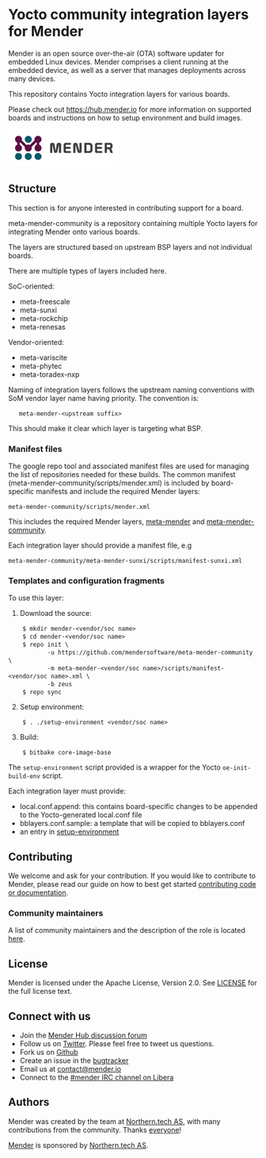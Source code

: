 # Yocto community integration layers for Mender

Mender is an open source over-the-air (OTA) software updater for embedded Linux
devices. Mender comprises a client running at the embedded device, as well as
a server that manages deployments across many devices.

This repository contains Yocto integration layers for various boards.

Please check out https://hub.mender.io for more information on
supported boards and instructions on how to setup environment and build images.

![Mender logo](https://github.com/mendersoftware/mender/raw/master/mender_logo.png)

## Structure

This section is for anyone interested in contributing support for a board.

meta-mender-community is a repository containing multiple Yocto layers for
integrating Mender onto various boards.

The layers are structured based on upstream BSP layers and not individual
boards.

There are multiple types of layers included here.

SoC-oriented:

- meta-freescale
- meta-sunxi
- meta-rockchip
- meta-renesas

Vendor-oriented:

- meta-variscite
- meta-phytec
- meta-toradex-nxp

Naming of integration layers follows the upstream naming conventions with SoM
vendor layer name having priority. The convention is:

```
   meta-mender-<upstream suffix>
```

This should make it clear which layer is targeting what BSP.

### Manifest files

The google repo tool and associated manifest files are used for managing the
list of repositories needed for these builds. The common manifest
(meta-mender-community/scripts/mender.xml) is included by board-specific
manifests and include the required Mender layers:

    meta-mender-community/scripts/mender.xml

This includes the required Mender layers,
[meta-mender](https://github.com/mendersoftware/meta-mender) and
[meta-mender-community](https://github.com/mendersoftware/meta-mender-community).

Each integration layer should provide a manifest file, e.g

    meta-mender-community/meta-mender-sunxi/scripts/manifest-sunxi.xml

### Templates and configuration fragments

To use this layer:

1. Download the source:

```
    $ mkdir mender-<vendor/soc name>
    $ cd mender-<vendor/soc name>
    $ repo init \
           -u https://github.com/mendersoftware/meta-mender-community \
           -m meta-mender-<vendor/soc name>/scripts/manifest-<vendor/soc name>.xml \
           -b zeus
    $ repo sync
```

2. Setup environment:

```
    $ . ./setup-environment <vendor/soc name>
```

3. Build:

```
    $ bitbake core-image-base
```

The `setup-environment` script provided is a wrapper for the Yocto
`oe-init-build-env` script.

Each integration layer must provide:

- local.conf.append: this contains board-specific changes to be appended to
the Yocto-generated local.conf file
- bblayers.conf.sample: a template that will be copied to bblayers.conf
- an entry in [setup-environment](https://github.com/mendersoftware/meta-mender-community/blob/rocko/scripts/setup-environment#L20-L25)

## Contributing

We welcome and ask for your contribution. If you would like to contribute to
Mender, please read our guide on how to best get started [contributing code or
documentation](https://github.com/mendersoftware/mender/blob/master/CONTRIBUTING.md).

### Community maintainers

A list of community maintainers and the description of the role is located [here](https://github.com/mendersoftware/meta-mender-community/wiki/Community-maintainers).

## License

Mender is licensed under the Apache License, Version 2.0. See
[LICENSE](https://github.com/mendersoftware/meta-mender-community/blob/sumo/LICENSE) for the
full license text.


## Connect with us

* Join the [Mender Hub discussion forum](https://hub.mender.io)
* Follow us on [Twitter](https://twitter.com/mender_io). Please
  feel free to tweet us questions.
* Fork us on [Github](https://github.com/mendersoftware)
* Create an issue in the [bugtracker](https://tracker.mender.io/projects/MEN)
* Email us at [contact@mender.io](mailto:contact@mender.io)
* Connect to the [#mender IRC channel on Libera](https://web.libera.chat/?#mender)


## Authors

Mender was created by the team at [Northern.tech AS](https://northern.tech), with many contributions from
the community. Thanks [everyone](https://github.com/mendersoftware/mender/graphs/contributors)!

[Mender](https://mender.io) is sponsored by [Northern.tech AS](https://northern.tech).
